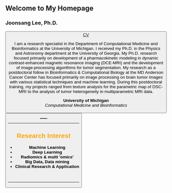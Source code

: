 ## Welcome to My Homepage
<!--
<br> <img src="https://www.mdanderson.org/content/mda/en/research/departments-labs-institutes/labs/court-laboratory/lab-members/jcr:content/mainparsys/columns/column1/textimage_924724179.resize.jpg/1522770082405.jpg" alt="alt text" title="Title"  height="160" width="160" />
-->

### Joonsang Lee, Ph.D. 
<button name="button"><a href="https://aznets.github.io/jsleexxxxx/"> CV </a> <br>

I am a research specialist in the Department of Computational Medicine and Bioinformatics at the University of Michigan.
I received my Ph.D. in the Physics and Astronomy department at the University of Georgia. My Ph.D. research focused primarily on development of a pharmacokinetic modeling in dynamic contrast-enhanced magnetic resonance imaging (DCE-MRI) and the development of image-processing algorithms for tumor segmentation. My research as a postdoctoral follow in Bioinformatics & Computational Biology at the MD Anderson Cancer Center has focused primarily on image processing on brain tumor images with various statistical techniques and machine learning. During this postdoctoral training, my projects ranged from texture analysis for the parametric map of DSC-MRI to the analysis of tumor heterogeneity in multiparametric MRI data.

**University of Michigan** <br>
_Computational Medicine and Bioinformatics_ <br>
<button name="button"><a href="https://www.umich.edu/"> ___ </a>

---

## <span style="color:orange"> Research Interest </span>

*  <b> Machine Learning </b>
*  <b> Deep Learning </b>
*  <b> Radiomics & multi 'omics' </b>
*  <b> Big Data, Data mining </b>
*  <b> Clinical Research & Application </b>
<br>

---

